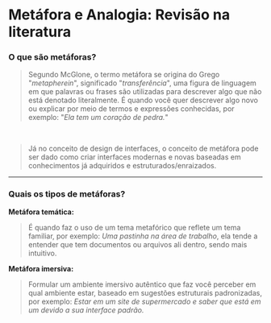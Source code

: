 # Metáfora e Analogia: Revisão na literatura

### O que são metáforas?

> Segundo McGlone, o termo metáfora se origina do Grego "*metapherein*", significado "*transferência*", uma figura de linguagem em que palavras ou frases são utilizadas para descrever algo que não está denotado literalmente. É quando você quer descrever algo novo ou explicar por meio de termos e expressões conhecidas, por exemplo: "*Ela tem um coração de pedra.*"

<br>

> Já no conceito de design de interfaces, o conceito de metáfora pode ser dado como criar interfaces modernas e novas baseadas em conhecimentos já adquiridos e estruturados/enraizados.

---

### Quais os tipos de metáforas?

**Metáfora temática:** 

> É quando faz o uso de um tema metafórico que reflete um tema familiar, por exemplo: *Uma pastinha na área de trabalho*, ela tende a entender que tem documentos ou arquivos ali dentro, sendo mais intuitivo.

**Metáfora imersiva:**

> Formular um ambiente imersivo autêntico que faz você perceber em qual ambiente estar, baseado em sugestões estruturais padronizadas, por exemplo: *Estar em um site de supermercado e saber que está em um devido a sua interface padrão.*
